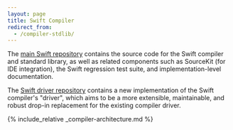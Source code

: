 ```yaml
---
layout: page
title: Swift Compiler
redirect_from: 
  - /compiler-stdlib/
---
```


The [main Swift repository][swift-repo] contains the source code for
the Swift compiler and standard library, as well as related components
such as SourceKit (for IDE integration), the Swift regression test
suite, and implementation-level documentation.

The [Swift driver repository][swift-driver-repo] contains a new
implementation of the Swift compiler's "driver", which aims to be a
more extensible, maintainable, and robust drop-in replacement for the
existing compiler driver.

{% include_relative _compiler-architecture.md %}

[bugtracker]:  https://bugs.swift.org
[swift-repo]: https://github.com/apple/swift "Swift repository"
[swift-driver-repo]: https://github.com/apple/swift-driver "Swift driver repository"
